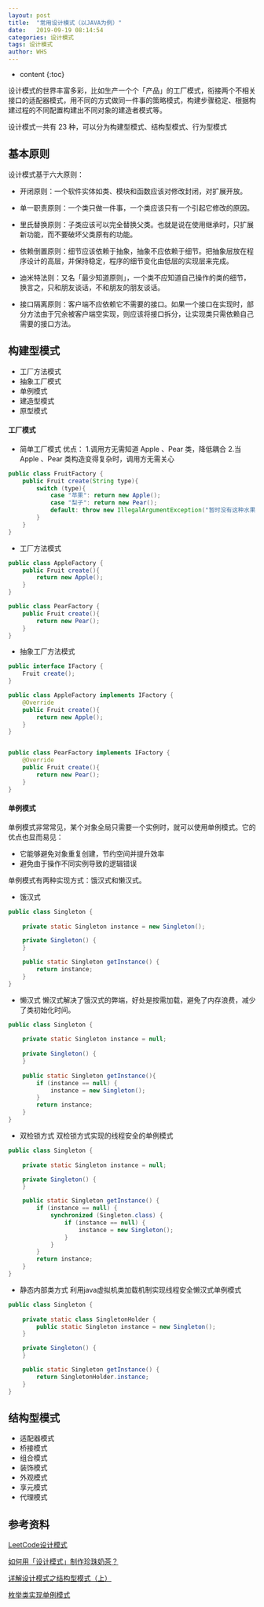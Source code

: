 ```yaml
---
layout: post
title:  "常用设计模式（以JAVA为例）"
date:   2019-09-19 08:14:54
categories: 设计模式
tags: 设计模式 
author: WHS
---
```


* content
{:toc}

设计模式的世界丰富多彩，比如生产一个个「产品」的工厂模式，衔接两个不相关接口的适配器模式，用不同的方式做同一件事的策略模式，构建步骤稳定、根据构建过程的不同配置构建出不同对象的建造者模式等。

设计模式一共有 23 种，可以分为构建型模式、结构型模式、行为型模式






## 基本原则
设计模式基于六大原则：
* 开闭原则：一个软件实体如类、模块和函数应该对修改封闭，对扩展开放。

* 单一职责原则：一个类只做一件事，一个类应该只有一个引起它修改的原因。

* 里氏替换原则：子类应该可以完全替换父类。也就是说在使用继承时，只扩展新功能，而不要破坏父类原有的功能。

* 依赖倒置原则：细节应该依赖于抽象，抽象不应依赖于细节。把抽象层放在程序设计的高层，并保持稳定，程序的细节变化由低层的实现层来完成。

* 迪米特法则：又名「最少知道原则」，一个类不应知道自己操作的类的细节，换言之，只和朋友谈话，不和朋友的朋友谈话。

* 接口隔离原则：客户端不应依赖它不需要的接口。如果一个接口在实现时，部分方法由于冗余被客户端空实现，则应该将接口拆分，让实现类只需依赖自己需要的接口方法。

## 构建型模式
* 工厂方法模式
* 抽象工厂模式
* 单例模式
* 建造型模式
* 原型模式
#### 工厂模式
* 简单工厂模式
  优点：
  1.调用方无需知道 Apple 、Pear 类，降低耦合
  2.当Apple 、Pear 类构造变得复杂时，调用方无需关心
  
```java
public class FruitFactory {
    public Fruit create(String type){
        switch (type){
            case "苹果": return new Apple();
            case "梨子": return new Pear();
            default: throw new IllegalArgumentException("暂时没有这种水果");
        }
    }
}
```

* 工厂方法模式

```java
public class AppleFactory {
    public Fruit create(){
        return new Apple();
    }
}

public class PearFactory {
    public Fruit create(){
        return new Pear();
    }
}
```
* 抽象工厂方法模式

```java
public interface IFactory {
    Fruit create();
}

public class AppleFactory implements IFactory {
    @Override
    public Fruit create(){
        return new Apple();
    }
}


public class PearFactory implements IFactory {
    @Override
    public Fruit create(){
        return new Pear();
    }
}
```

#### 单例模式
单例模式非常常见，某个对象全局只需要一个实例时，就可以使用单例模式。它的优点也显而易见：
* 它能够避免对象重复创建，节约空间并提升效率
* 避免由于操作不同实例导致的逻辑错误

单例模式有两种实现方式：饿汉式和懒汉式。
* 饿汉式

```java
public class Singleton {
  
    private static Singleton instance = new Singleton();

    private Singleton() {
    }

    public static Singleton getInstance() {
        return instance;
    }
}
```
* 懒汉式
懒汉式解决了饿汉式的弊端，好处是按需加载，避免了内存浪费，减少了类初始化时间。

```java
public class Singleton {
  
    private static Singleton instance = null;
  
    private Singleton() {
    }
    
    public static Singleton getInstance(){
        if (instance == null) {
            instance = new Singleton();
        }
        return instance;
    }
}
```


* 双检锁方式
双检锁方式实现的线程安全的单例模式

```java
public class Singleton {
    
    private static Singleton instance = null;

    private Singleton() {
    }

    public static Singleton getInstance() {
        if (instance == null) {
            synchronized (Singleton.class) {
                if (instance == null) {
                    instance = new Singleton();
                }
            }
        }
        return instance;
    }
}
```

* 静态内部类方式
利用java虚拟机类加载机制实现线程安全懒汉式单例模式

```java
public class Singleton {
    
    private static class SingletonHolder {
        public static Singleton instance = new Singleton();
    }

    private Singleton() {
    }

    public static Singleton getInstance() {
        return SingletonHolder.instance;
    }
}
```

## 结构型模式

* 适配器模式
* 桥接模式
* 组合模式
* 装饰模式
* 外观模式
* 享元模式
* 代理模式

## 参考资料

[LeetCode设计模式](https://mp.weixin.qq.com/mp/appmsgalbum?__biz=MzI4Mzc5NDk4MA==&action=getalbum&album_id=1461125104968318982&scene=173&from_msgid=2247486859&from_itemidx=1&count=3#wechat_redirect)

[如何用「设计模式」制作珍珠奶茶？](https://mp.weixin.qq.com/s/QWM079Z_zoU_2WxsMxw48g)

[详解设计模式之结构型模式（上）](https://mp.weixin.qq.com/s/0PTiheUOw3FKJ6kKFZte-Q)

[枚举类实现单例模式](https://www.jianshu.com/p/d35f244f3770)

